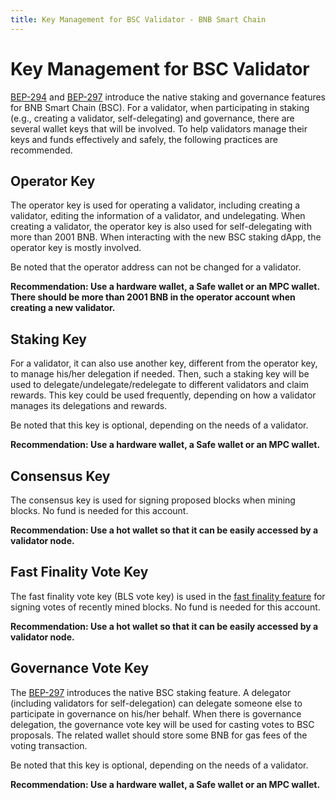 ```yaml
---
title: Key Management for BSC Validator - BNB Smart Chain
---
```


# Key Management for BSC Validator

[BEP-294](https://github.com/bnb-chain/BEPs/pull/294) and [BEP-297](https://github.com/bnb-chain/BEPs/pull/297)
introduce the native staking and governance features for BNB Smart Chain (BSC). For a validator, when participating in
staking (e.g., creating a validator, self-delegating) and governance, there are several wallet keys that will be
involved. To help validators manage their keys and funds effectively and safely, the following practices are
recommended.

## Operator Key

The operator key is used for operating a validator, including creating a validator, editing the information of a
validator, and undelegating. When creating a validator, the operator key is also used for self-delegating with more than
2001 BNB. When interacting with the new BSC staking dApp, the operator key is mostly involved.

Be noted that the operator address can not be changed for a validator.

**Recommendation: Use a hardware wallet, a Safe wallet or an MPC wallet. There should be more
than 2001 BNB in the operator account when creating a new validator.**

## Staking Key

For a validator, it can also use another key, different from the operator key, to manage his/her delegation if needed.
Then, such a staking key will be used to delegate/undelegate/redelegate to different validators and claim rewards.
This key could be used frequently, depending on how a validator manages its delegations and rewards.

Be noted that this key is optional, depending on the needs of a validator.

**Recommendation: Use a hardware wallet, a Safe wallet or an MPC wallet.**

## Consensus Key

The consensus key is used for signing proposed blocks when mining blocks. No fund is needed for this account.

**Recommendation: Use a hot wallet so that it can be easily accessed by a validator node.**

## Fast Finality Vote Key

The fast finality vote key (BLS vote key) is used in
the [fast finality feature](https://github.com/bnb-chain/BEPs/blob/master/BEPs/BEP126.md) for signing votes of recently
mined blocks. No fund is needed for this account.

**Recommendation: Use a hot wallet so that it can be easily accessed by a validator node.**

## Governance Vote Key

The [BEP-297](https://github.com/bnb-chain/BEPs/pull/297) introduces the native BSC staking feature.
A delegator (including validators for self-delegation) can delegate someone else to participate in governance on his/her
behalf. When there is governance delegation, the governance vote key will be used for casting votes to BSC proposals.
The related wallet should store some BNB for gas fees of the voting transaction.

Be noted that this key is optional, depending on the needs of a validator.

**Recommendation: Use a hardware wallet, a Safe wallet or an MPC wallet.**
